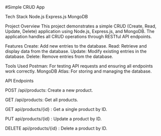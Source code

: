 #Simple CRUD App

Tech Stack
Node.js
Express.js
MongoDB

Project Overview
This project demonstrates a simple CRUD (Create, Read, Update, Delete) application using Node.js, Express.js, and MongoDB. 
The application handles all CRUD operations through RESTful API endpoints.


Features
Create: Add new entries to the database.
Read: Retrieve and display data from the database.
Update: Modify existing entries in the database.
Delete: Remove entries from the database.


Tools Used
Postman: For testing API requests and ensuring all endpoints work correctly.
MongoDB Atlas: For storing and managing the database.


API Endpoints

POST /api/products: Create a new product.

GET /api/products: Get all products.

GET api/products/{id}
: Get a single product by ID.

PUT api/products/{id}
: Update a product by ID.

DELETE api/products/{id}
: Delete a product by ID.

